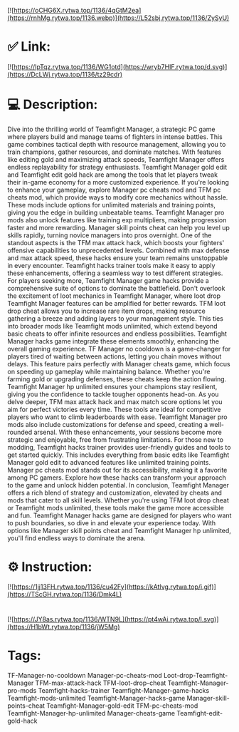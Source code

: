 [![https://oCHG6X.rytwa.top/1136/4qGtM2ea](https://rnhMg.rytwa.top/1136.webp)](https://L52sbj.rytwa.top/1136/ZySyU)
# ✅ Link:
[![https://IpTqz.rytwa.top/1136/WG1otd](https://wryb7HIF.rytwa.top/d.svg)](https://DcLWj.rytwa.top/1136/tz29cdr)
# 💻 Description:
Dive into the thrilling world of Teamfight Manager, a strategic PC game where players build and manage teams of fighters in intense battles. This game combines tactical depth with resource management, allowing you to train champions, gather resources, and dominate matches. With features like editing gold and maximizing attack speeds, Teamfight Manager offers endless replayability for strategy enthusiasts. Teamfight Manager gold edit and Teamfight edit gold hack are among the tools that let players tweak their in-game economy for a more customized experience.
If you're looking to enhance your gameplay, explore Manager pc cheats mod and TFM pc cheats mod, which provide ways to modify core mechanics without hassle. These mods include options for unlimited materials and training points, giving you the edge in building unbeatable teams. Teamfight Manager pro mods also unlock features like training exp multipliers, making progression faster and more rewarding. Manager skill points cheat can help you level up skills rapidly, turning novice managers into pros overnight.
One of the standout aspects is the TFM max attack hack, which boosts your fighters' offensive capabilities to unprecedented levels. Combined with max defense and max attack speed, these hacks ensure your team remains unstoppable in every encounter. Teamfight hacks trainer tools make it easy to apply these enhancements, offering a seamless way to test different strategies. For players seeking more, Teamfight Manager game hacks provide a comprehensive suite of options to dominate the battlefield.
Don't overlook the excitement of loot mechanics in Teamfight Manager, where loot drop Teamfight Manager features can be amplified for better rewards. TFM loot drop cheat allows you to increase rare item drops, making resource gathering a breeze and adding layers to your management style. This ties into broader mods like Teamfight mods unlimited, which extend beyond basic cheats to offer infinite resources and endless possibilities. Teamfight Manager hacks game integrate these elements smoothly, enhancing the overall gaming experience.
TF Manager no cooldown is a game-changer for players tired of waiting between actions, letting you chain moves without delays. This feature pairs perfectly with Manager cheats game, which focus on speeding up gameplay while maintaining balance. Whether you're farming gold or upgrading defenses, these cheats keep the action flowing. Teamfight Manager hp unlimited ensures your champions stay resilient, giving you the confidence to tackle tougher opponents head-on.
As you delve deeper, TFM max attack hack and max match score options let you aim for perfect victories every time. These tools are ideal for competitive players who want to climb leaderboards with ease. Teamfight Manager pro mods also include customizations for defense and speed, creating a well-rounded arsenal. With these enhancements, your sessions become more strategic and enjoyable, free from frustrating limitations.
For those new to modding, Teamfight hacks trainer provides user-friendly guides and tools to get started quickly. This includes everything from basic edits like Teamfight Manager gold edit to advanced features like unlimited training points. Manager pc cheats mod stands out for its accessibility, making it a favorite among PC gamers. Explore how these hacks can transform your approach to the game and unlock hidden potential.
In conclusion, Teamfight Manager offers a rich blend of strategy and customization, elevated by cheats and mods that cater to all skill levels. Whether you're using TFM loot drop cheat or Teamfight mods unlimited, these tools make the game more accessible and fun. Teamfight Manager hacks game are designed for players who want to push boundaries, so dive in and elevate your experience today. With options like Manager skill points cheat and Teamfight Manager hp unlimited, you'll find endless ways to dominate the arena.

# ⚙️ Instruction:
[![https://1jj13FH.rytwa.top/1136/cu42Fy](https://kAtIvg.rytwa.top/i.gif)](https://TScGH.rytwa.top/1136/Dmk4L)
#
[![https://JY8as.rytwa.top/1136/WTN9L](https://pt4wAi.rytwa.top/l.svg)](https://H1bWt.rytwa.top/1136/jW5Mg)
# Tags:
TF-Manager-no-cooldown Manager-pc-cheats-mod Loot-drop-Teamfight-Manager TFM-max-attack-hack TFM-loot-drop-cheat Teamfight-Manager-pro-mods Teamfight-hacks-trainer Teamfight-Manager-game-hacks Teamfight-mods-unlimited Teamfight-Manager-hacks-game Manager-skill-points-cheat Teamfight-Manager-gold-edit TFM-pc-cheats-mod Teamfight-Manager-hp-unlimited Manager-cheats-game Teamfight-edit-gold-hack





